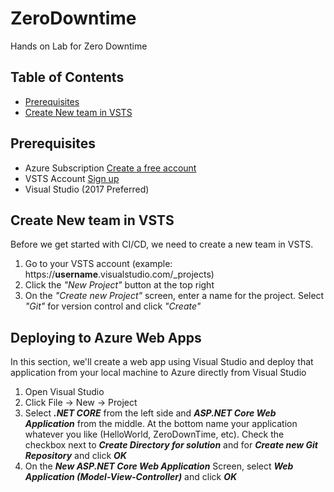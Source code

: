 # ZeroDowntime
Hands on Lab for Zero Downtime

## Table of Contents
* [Prerequisites](#Prerequisites)
* [Create New team in VSTS](#NewVSTS)

## Prerequisites <a name="Prerequisites"></a>
- Azure Subscription [Create a free account](https://azure.microsoft.com/en-us/free/)
- VSTS Account [Sign up](https://docs.microsoft.com/en-us/vsts/accounts/create-account-msa-or-work-student)
- Visual Studio (2017 Preferred)

## Create New team in VSTS <a name="NewVSTS"></a>
Before we get started with CI/CD, we need to create a new team in VSTS.

1. Go to your VSTS account (example: https://__username__.visualstudio.com/_projects)
2. Click the *"New Project"* button at the top right
3. On the *"Create new Project"* screen, enter a name for the project. Select *"Git"* for version control and click *"Create"*

## Deploying to Azure Web Apps
In this section, we'll create a web app using Visual Studio and deploy that application from your local machine to Azure directly from Visual Studio

1. Open Visual Studio
2. Click File -> New -> Project
3. Select __*.NET CORE*__ from the left side and __*ASP.NET Core Web Application*__ from the middle. At the bottom name your application whatever you like (HelloWorld, ZeroDownTime, etc). Check the checkbox next to __*Create Directory for solution*__ and for __*Create new Git Repository*__ and click __*OK*__
4. On the __*New ASP.NET Core Web Application*__ Screen, select __*Web Application (Model-View-Controller)*__ and click __*OK*__
